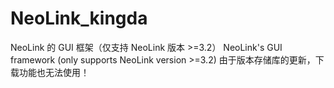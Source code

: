 # NeoLink_kingda
NeoLink 的 GUI 框架（仅支持 NeoLink 版本 >=3.2） NeoLink's GUI framework (only supports NeoLink version >=3.2)
由于版本存储库的更新，下载功能也无法使用！
